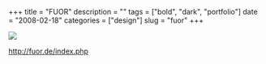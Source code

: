 +++
title = "FUOR"
description = ""
tags = ["bold", "dark", "portfolio"]
date = "2008-02-18"
categories = ["design"]
slug = "fuor"
+++


 

  <div id="screens-thumbs" class="clearfix">
    <div class="txt-center" id="design-submission"><a href="http://fuor.de/index.php"><img id='bluga-thumbnail-912' class='bluga-thumbnail large' src='/media/bluga/
wt47f279d81075f_0.jpg'/></a></div>  
  </div>   
<p><a href="http://fuor.de/index.php">http://fuor.de/index.php</a></p>





